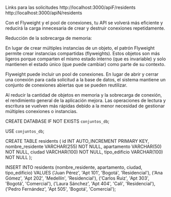 Links para las solicitudes
http://localhost:3000/apiF/residents
http://localhost:3000/apiN/residents

Con el Flyweight y el pool de conexiones, tu API se volverá más eficiente y reducirá la carga innecesaria de crear y destruir conexiones repetidamente.

Reducción de la sobrecarga de memoria:

En lugar de crear múltiples instancias de un objeto, el patrón Flyweight permite crear instancias compartidas (flyweights). Estos objetos son más ligeros porque comparten el mismo estado interno (que es invariable) y solo mantienen el estado único (que puede cambiar) como parte de su contexto.

Flyweight puede incluir un pool de conexiones. En lugar de abrir y cerrar una conexión para cada solicitud a la base de datos, el sistema mantiene un conjunto de conexiones abiertas que se pueden reutilizar.

Al reducir la cantidad de objetos en memoria y la sobrecarga de conexión, el rendimiento general de la aplicación mejora. Las operaciones de lectura y escritura se vuelven más rápidas debido a la menor necesidad de gestionar múltiples conexiones o instancias.

CREATE DATABASE IF NOT EXISTS `conjuntos_db`;

USE `conjuntos_db`;

CREATE TABLE residents (
id INT AUTO_INCREMENT PRIMARY KEY,
nombre_residente VARCHAR(255) NOT NULL,
apartamento VARCHAR(50) NOT NULL,
ciudad VARCHAR(100) NOT NULL,
tipo_edificio VARCHAR(100) NOT NULL
);

INSERT INTO residents (nombre_residente, apartamento, ciudad, tipo_edificio)
VALUES
('Juan Pérez', 'Apt 101', 'Bogotá', 'Residencial'),
('Ana Gómez', 'Apt 202', 'Medellín', 'Residencial'),
('Carlos Ruiz', 'Apt 303', 'Bogotá', 'Comercial'),
('Laura Sánchez', 'Apt 404', 'Cali', 'Residencial'),
('Pedro Fernández', 'Apt 505', 'Bogotá', 'Comercial');
